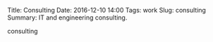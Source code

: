 Title: Consulting
Date: 2016-12-10 14:00
Tags: work
Slug: consulting
Summary: IT and engineering consulting.

consulting